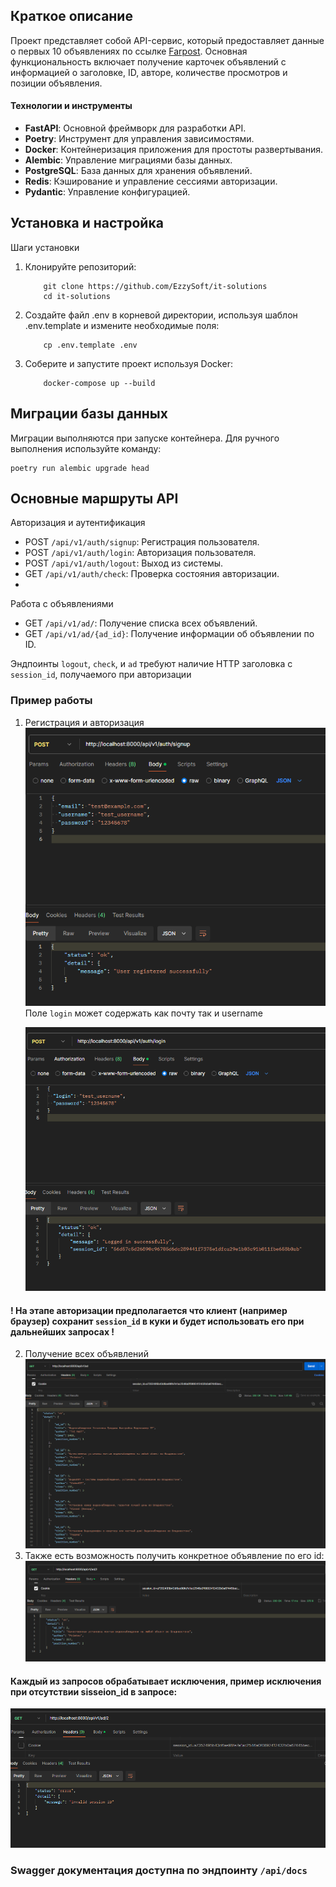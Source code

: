 ## Краткое описание
Проект представляет собой API-сервис, который предоставляет данные о первых 10 объявлениях по ссылке [Farpost](https://www.farpost.ru/vladivostok/service/construction/guard/+/Системы+видеонаблюдения/). Основная функциональность включает получение карточек объявлений с информацией о заголовке, ID, авторе, количестве просмотров и позиции объявления.

#### Технологии и инструменты
- **FastAPI**: Основной фреймворк для разработки API.
- **Poetry**: Инструмент для управления зависимостями.
- **Docker**: Контейнеризация приложения для простоты развертывания.
- **Alembic**: Управление миграциями базы данных.
- **PostgreSQL**: База данных для хранения объявлений.
- **Redis**: Кэширование и управление сессиями авторизации.
- **Pydantic**: Управление конфигурацией.


## Установка и настройка

Шаги установки

1. Клонируйте репозиторий:
    ```
        git clone https://github.com/EzzySoft/it-solutions
        cd it-solutions
    ```
2. Создайте файл .env в корневой директории, используя шаблон .env.template и измените необходимые поля:
    ```
        cp .env.template .env
   ```

3. Соберите и запустите проект используя Docker:
    ```
        docker-compose up --build
   ```
   
## Миграции базы данных
Миграции выполняются при запуске контейнера. Для ручного выполнения используйте команду:
```
poetry run alembic upgrade head
```

## Основные маршруты API
Авторизация и аутентификация
- POST `/api/v1/auth/signup`: Регистрация пользователя.
- POST `/api/v1/auth/login`: Авторизация пользователя.
- POST `/api/v1/auth/logout`: Выход из системы.
- GET `/api/v1/auth/check`: Проверка состояния авторизации.
- 
Работа с объявлениями
- GET `/api/v1/ad/`: Получение списка всех объявлений.
- GET `/api/v1/ad/{ad_id}`: Получение информации об объявлении по ID.

Эндпоинты `logout`, `check`, и `ad` требуют наличие HTTP заголовка с `session_id`, получаемого при авторизации


### Пример работы
1. Регистрация и авторизация
   ![imgs/img_register.png](imgs/img_register.png)
   Поле `login` может содержать как почту так и username

   ![imgs/img_login.png](imgs/img_login.png)

#### ! На этапе авторизации предполагается что клиент (например браузер) сохранит `session_id` в куки и будет использовать его при дальнейших запросах !

2. Получение всех объявлений
   ![imgs/img_get_all.png](imgs/img_get_all.png)
3. Также есть возможность получить конкретное объявление по его id:
   ![imgs/img_get_one.png](imgs/img_get_one.png)

#### Каждый из запросов обрабатывает исключения, пример исключения при отсутствии sisseion_id в запросе:
![imgs/img_invalid_session_id.png](imgs/img_invalid_session_id.png)

### Swagger документация доступна по эндпоинту `/api/docs`